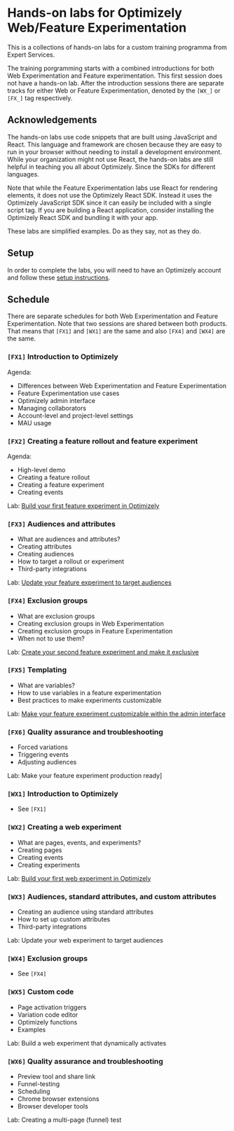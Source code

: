# Hands-on labs for Optimizely Web/Feature Experimentation

This is a collections of hands-on labs for a custom training programma from Expert Services.

The training porgramming starts with a combined introductions for both Web Experimentation and Feature experimentation. This first session does not have a hands-on lab. After the introduction sessions there are separate tracks for either Web or Feature Experimentation, denoted by the `[WX_]` or `[FX_]` tag respectively. 

## Acknowledgements

The hands-on labs use code snippets that are built using JavaScript and React. This language and framework are chosen because they are easy to run in your browser without needing to install a development environment. While your organization might not use React, the hands-on labs are still helpful in teaching you all about Optimizely. Since the SDKs for different languages.

Note that while the Feature Experimentation labs use React for rendering elements, it does not use the Optimizely React SDK. Instead it uses the Optimizely JavaScript SDK since it can easily be included with a single script tag. If you are building a React application, consider installing the Optimizely React SDK and bundling it with your app.

These labs are simplified examples. Do as they say, not as they do.

## Setup

In order to complete the labs, you will need to have an Optimizely account and follow these [setup instructions](./setup).

## Schedule

There are separate schedules for both Web Experimentation and Feature Experimentation. Note that two sessions are shared between both products. That means that `[FX1]` and `[WX1]` are the same and also `[FX4]` and `[WX4]` are the same.

### `[FX1]` Introduction to Optimizely
Agenda:
- Differences between Web Experimentation and Feature Experimentation
- Feature Experimentation use cases
- Optimizely admin interface
- Managing collaborators
- Account-level and project-level settings
- MAU usage

### `[FX2]` Creating a feature rollout and feature experiment
Agenda:
- High-level demo
- Creating a feature rollout
- Creating a feature experiment
- Creating events

Lab: [Build your first feature experiment in Optimizely](./fx2)

### `[FX3]` Audiences and attributes
- What are audiences and attributes?
- Creating attributes
- Creating audiences
- How to target a rollout or experiment
- Third-party integrations

Lab: [Update your feature experiment to target audiences](./fx3)

### `[FX4]` Exclusion groups
- What are exclusion groups
- Creating exclusion groups in Web Experimentation
- Creating exclusion groups in Feature Experimentation
- When not to use them?

Lab: [Create your second feature experiment and make it exclusive](./fx4)

### `[FX5]` Templating
- What are variables?
- How to use variables in a feature experimentation
- Best practices to make experiments customizable

Lab: [Make your feature experiment customizable within the admin interface](./fx5)

### `[FX6]` Quality assurance and troubleshooting
- Forced variations
- Triggering events
- Adjusting audiences

Lab: Make your feature experiment production ready]

### `[WX1]` Introduction to Optimizely
- See `[FX1]`

### `[WX2]` Creating a web experiment
- What are pages, events, and experiments?
- Creating pages
- Creating events
- Creating experiments

Lab: [Build your first web experiment in Optimizely](./wx2)

### `[WX3]` Audiences, standard attributes, and custom attributes
- Creating an audience using standard attributes
- How to set up custom attributes
- Third-party integrations

Lab: Update your web experiment to target audiences

### `[WX4]` Exclusion groups
- See `[FX4]`

### `[WX5]` Custom code
- Page activation triggers
- Variation code editor
- Optimizely functions
- Examples

Lab: Build a web experiment that dynamically activates

### `[WX6]` Quality assurance and troubleshooting
- Preview tool and share link
- Funnel-testing
- Scheduling
- Chrome browser extensions
- Browser developer tools

Lab: Creating a multi-page (funnel) test
